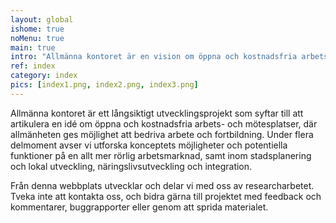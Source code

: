 ```yaml
---
layout: global
ishome: true
noMenu: true
main: true
intro: "Allmänna kontoret är en vision om öppna och kostnadsfria arbets-och mötesplatser"
ref: index
category: index
pics: [index1.png, index2.png, index3.png]
---
```


Allmänna kontoret är ett långsiktigt utvecklingsprojekt som syftar till att artikulera en idé om öppna och kostnadsfria arbets- och mötesplatser, där allmänheten ges möjlighet att bedriva arbete och fortbildning. Under flera delmoment avser vi utforska konceptets möjligheter och potentiella funktioner på en allt mer rörlig arbetsmarknad, samt inom stadsplanering och lokal utveckling, näringslivsutveckling och integration.

Från denna webbplats utvecklar och delar vi med oss av researcharbetet. Tveka inte att kontakta oss, och bidra gärna till projektet med feedback och kommentarer, buggrapporter eller genom att sprida materialet.